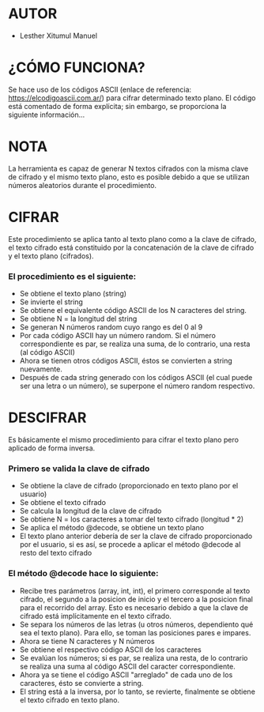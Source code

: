 # AUTOR 
* Lesther Xitumul Manuel

# ¿CÓMO FUNCIONA?
Se hace uso de los códigos ASCII (enlace de referencia: https://elcodigoascii.com.ar/) para cifrar determinado texto plano. El código está comentado de forma explícita; sin embargo, se proporciona la siguiente información...

# NOTA
La herramienta es capaz de generar N textos cifrados con la misma clave de cifrado y el mismo texto plano, esto es posible debido a que se utilizan números aleatorios durante el procedimiento.

# CIFRAR
Este procedimiento se aplica tanto al texto plano como a la clave de cifrado, el texto cifrado está constituido por la concatenación de la clave de cifrado y el texto plano (cifrados).

### El procedimiento es el siguiente:
* Se obtiene el texto plano (string)
* Se invierte el string
* Se obtiene el equivalente código ASCII de los N caracteres del string.
* Se obtiene N = la longitud del string
* Se generan N números random cuyo rango es del 0 al 9
* Por cada código ASCII hay un número random. Si el número correspondiente es par, se realiza una suma, de lo contrario, una resta (al código ASCII)
* Ahora se tienen otros códigos ASCII, éstos se convierten a string nuevamente.
* Después de cada string generado con los códigos ASCII (el cual puede ser una letra o un número), se superpone el número random respectivo.

# DESCIFRAR
Es básicamente el mismo procedimiento para cifrar el texto plano pero aplicado de forma inversa.

### Primero se valida la clave de cifrado
* Se obtiene la clave de cifrado (proporcionado en texto plano por el usuario)
* Se obtiene el texto cifrado
* Se calcula la longitud de la clave de cifrado
* Se obtiene N = los caracteres a tomar del texto cifrado (longitud * 2)
* Se aplica el método @decode, se obtiene un texto plano
* El texto plano anterior debería de ser la clave de cifrado proporcionado por el usuario, si es así, se procede a aplicar el método @decode al resto del texto cifrado

### El método @decode hace lo siguiente:
* Recibe tres parámetros (array, int, int), el primero corresponde al texto cifrado, el segundo a la posicion de inicio y el tercero a la posicion final para el recorrido del array. Esto es necesario debido a que la clave de cifrado está implícitamente en el texto cifrado.
* Se separa los números de las letras (u otros números, dependiento qué sea el texto plano). Para ello, se toman las posiciones pares e impares.
* Ahora se tiene N caracteres y N números
* Se obtiene el respectivo código ASCII de los caracteres
* Se evalúan los números; si es par, se realiza una resta, de lo contrario se realiza una suma al código ASCII del caracter correspondiente.
* Ahora ya se tiene el código ASCII "arreglado" de cada uno de los caracteres, ésto se convierte a string.
* El string está a la inversa, por lo tanto, se revierte, finalmente se obtiene el texto cifrado en texto plano.



